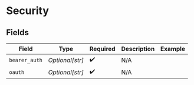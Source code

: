# Security


## Fields

| Field              | Type               | Required           | Description        | Example            |
| ------------------ | ------------------ | ------------------ | ------------------ | ------------------ |
| `bearer_auth`      | *Optional[str]*    | :heavy_check_mark: | N/A                |                    |
| `oauth`            | *Optional[str]*    | :heavy_check_mark: | N/A                |                    |